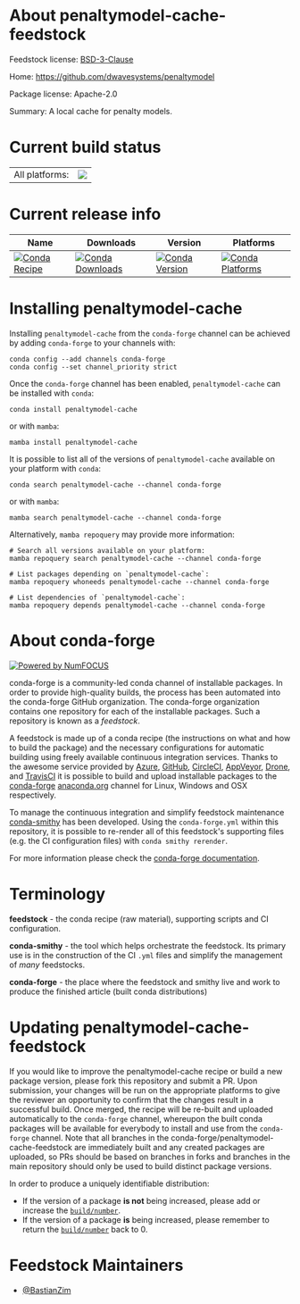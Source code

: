 About penaltymodel-cache-feedstock
==================================

Feedstock license: [BSD-3-Clause](https://github.com/conda-forge/penaltymodel-cache-feedstock/blob/main/LICENSE.txt)

Home: https://github.com/dwavesystems/penaltymodel

Package license: Apache-2.0

Summary: A local cache for penalty models.

Current build status
====================


<table><tr><td>All platforms:</td>
    <td>
      <a href="https://dev.azure.com/conda-forge/feedstock-builds/_build/latest?definitionId=15705&branchName=main">
        <img src="https://dev.azure.com/conda-forge/feedstock-builds/_apis/build/status/penaltymodel-cache-feedstock?branchName=main">
      </a>
    </td>
  </tr>
</table>

Current release info
====================

| Name | Downloads | Version | Platforms |
| --- | --- | --- | --- |
| [![Conda Recipe](https://img.shields.io/badge/recipe-penaltymodel--cache-green.svg)](https://anaconda.org/conda-forge/penaltymodel-cache) | [![Conda Downloads](https://img.shields.io/conda/dn/conda-forge/penaltymodel-cache.svg)](https://anaconda.org/conda-forge/penaltymodel-cache) | [![Conda Version](https://img.shields.io/conda/vn/conda-forge/penaltymodel-cache.svg)](https://anaconda.org/conda-forge/penaltymodel-cache) | [![Conda Platforms](https://img.shields.io/conda/pn/conda-forge/penaltymodel-cache.svg)](https://anaconda.org/conda-forge/penaltymodel-cache) |

Installing penaltymodel-cache
=============================

Installing `penaltymodel-cache` from the `conda-forge` channel can be achieved by adding `conda-forge` to your channels with:

```
conda config --add channels conda-forge
conda config --set channel_priority strict
```

Once the `conda-forge` channel has been enabled, `penaltymodel-cache` can be installed with `conda`:

```
conda install penaltymodel-cache
```

or with `mamba`:

```
mamba install penaltymodel-cache
```

It is possible to list all of the versions of `penaltymodel-cache` available on your platform with `conda`:

```
conda search penaltymodel-cache --channel conda-forge
```

or with `mamba`:

```
mamba search penaltymodel-cache --channel conda-forge
```

Alternatively, `mamba repoquery` may provide more information:

```
# Search all versions available on your platform:
mamba repoquery search penaltymodel-cache --channel conda-forge

# List packages depending on `penaltymodel-cache`:
mamba repoquery whoneeds penaltymodel-cache --channel conda-forge

# List dependencies of `penaltymodel-cache`:
mamba repoquery depends penaltymodel-cache --channel conda-forge
```


About conda-forge
=================

[![Powered by
NumFOCUS](https://img.shields.io/badge/powered%20by-NumFOCUS-orange.svg?style=flat&colorA=E1523D&colorB=007D8A)](https://numfocus.org)

conda-forge is a community-led conda channel of installable packages.
In order to provide high-quality builds, the process has been automated into the
conda-forge GitHub organization. The conda-forge organization contains one repository
for each of the installable packages. Such a repository is known as a *feedstock*.

A feedstock is made up of a conda recipe (the instructions on what and how to build
the package) and the necessary configurations for automatic building using freely
available continuous integration services. Thanks to the awesome service provided by
[Azure](https://azure.microsoft.com/en-us/services/devops/), [GitHub](https://github.com/),
[CircleCI](https://circleci.com/), [AppVeyor](https://www.appveyor.com/),
[Drone](https://cloud.drone.io/welcome), and [TravisCI](https://travis-ci.com/)
it is possible to build and upload installable packages to the
[conda-forge](https://anaconda.org/conda-forge) [anaconda.org](https://anaconda.org/)
channel for Linux, Windows and OSX respectively.

To manage the continuous integration and simplify feedstock maintenance
[conda-smithy](https://github.com/conda-forge/conda-smithy) has been developed.
Using the ``conda-forge.yml`` within this repository, it is possible to re-render all of
this feedstock's supporting files (e.g. the CI configuration files) with ``conda smithy rerender``.

For more information please check the [conda-forge documentation](https://conda-forge.org/docs/).

Terminology
===========

**feedstock** - the conda recipe (raw material), supporting scripts and CI configuration.

**conda-smithy** - the tool which helps orchestrate the feedstock.
                   Its primary use is in the construction of the CI ``.yml`` files
                   and simplify the management of *many* feedstocks.

**conda-forge** - the place where the feedstock and smithy live and work to
                  produce the finished article (built conda distributions)


Updating penaltymodel-cache-feedstock
=====================================

If you would like to improve the penaltymodel-cache recipe or build a new
package version, please fork this repository and submit a PR. Upon submission,
your changes will be run on the appropriate platforms to give the reviewer an
opportunity to confirm that the changes result in a successful build. Once
merged, the recipe will be re-built and uploaded automatically to the
`conda-forge` channel, whereupon the built conda packages will be available for
everybody to install and use from the `conda-forge` channel.
Note that all branches in the conda-forge/penaltymodel-cache-feedstock are
immediately built and any created packages are uploaded, so PRs should be based
on branches in forks and branches in the main repository should only be used to
build distinct package versions.

In order to produce a uniquely identifiable distribution:
 * If the version of a package **is not** being increased, please add or increase
   the [``build/number``](https://docs.conda.io/projects/conda-build/en/latest/resources/define-metadata.html#build-number-and-string).
 * If the version of a package **is** being increased, please remember to return
   the [``build/number``](https://docs.conda.io/projects/conda-build/en/latest/resources/define-metadata.html#build-number-and-string)
   back to 0.

Feedstock Maintainers
=====================

* [@BastianZim](https://github.com/BastianZim/)

